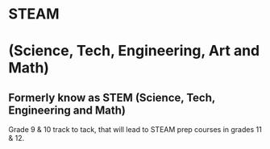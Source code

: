 # STEAM

# (Science, Tech, Engineering, Art and Math)

## Formerly know as STEM (Science, Tech, Engineering and Math)

Grade 9 & 10 track to tack, that will lead to STEAM prep courses in grades 11 & 12.

